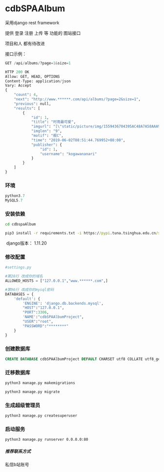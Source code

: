 # cdbSPAAlbum

采用django rest framework

提供 登录 注册 上传 等 功能的 图站接口

项目和人 都有待改进

接口示例：

```python
GET /api/albums/?page=1&size=1

HTTP 200 OK
Allow: GET, HEAD, OPTIONS
Content-Type: application/json
Vary: Accept
{
    "count": 4,
    "next": "http://www.******.com/api/albums/?page=2&size=1",
    "previous": null,
    "results": [
        {
            "id": 1,
            "title": "时雨最可爱",
            "imgurl": "[\"static/picture/img/1559436704395AC48A7A58AAA9FBA9DEA54CAF0EDE.jpg\", \"static/picture/img/1559436705593813C809182DCFAEC29F6B6CE93F17.jpg\", \"static/picture/img/15594367063106223BD87DD6781D4169591AEA9DEE.jpg\", \"static/picture/img/1559436707A53CFCE1BB7CC9865EEFAAE8C0D79827.jpg\", \"static/picture/img/1559436708B4F43F1028DE8102E0B870DB07F458B6.jpg\", \"static/picture/img/1559436709D52310CAA1924FD44D98894A150F0B22.jpg\", \"static/picture/img/1559436710D453DB5E044EF8CB712DD6824A21EC85.jpg\", \"static/picture/img/1559436711BAE822B605D096723D01BB260F451400.jpg\", \"static/picture/img/1559436712DAAC1C419B4046EF0FBB9EE806909020.jpg\"]",
            "imglen": "9",
            "motif": "舰C",
            "time": "2019-06-02T08:51:44.769952+08:00",
            "publisher": {
                "id": 1,
                "username": "kogawananari"
            }
        }
    ]
}
```



### 环境

```python
python3.7
MySQL5.7
```



### 安装依赖

```cmd
cd cdbspaAlbum

pip3 install -r requirements.txt -i https://pypi.tuna.tsinghua.edu.cn/simple
```

​    django版本： 1.11.20



### 修改配置

```python
#settings.py

#第28行 改成你的域名
ALLOWED_HOSTS = ["127.0.0.1","www.******.com",]

#第96行 改成你的mysql密码
DATABASES = {
    'default': {
        'ENGINE': 'django.db.backends.mysql',
        "HOST":"127.0.0.1",
        "PORT":3306,
        'NAME':"cdbSPAAlbumProject",
        "USER":"root",
        "PASSWORD":"********"
    }
}
```



### 创建数据库

```sql
CREATE DATABASE cdbSPAAlbumProject DEFAULT CHARSET utf8 COLLATE utf8_general_ci;
```



### 迁移数据库

```cmd
python3 manage.py makemigrations   

python3 manage.py migrate   
```



### 生成超级管理员

```cmd
python3 manage.py createsuperuser
```



### 启动服务

```cmd
python3 manage.py runserver 0.0.0.0:80
```



##### 推荐联系方式

 私信b站账号



